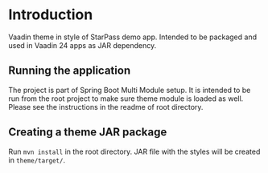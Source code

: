 # Introduction 
Vaadin theme in style of StarPass demo app. Intended to be packaged and used in Vaadin 24 apps as JAR dependency.

## Running the application

The project is part of Spring Boot Multi Module setup. It is intended to be run from the root project to make sure theme module is loaded as well.
Please see the instructions in the readme of root directory.

## Creating a theme JAR package

Run `mvn install` in the root directory. JAR file with the styles will be created in `theme/target/`.

